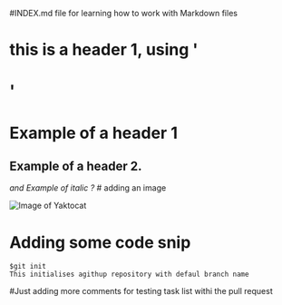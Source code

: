 #INDEX.md file for learning how to work with Markdown files

# <h1> this is a header 1, using '<h1>'
  <h1> Example of a header 1 </h1>
  <h2> Example of a header 2. </h2>
  <i> and Example of italic ?  </i>
# adding an image

    

![Image of Yaktocat](https://octodex.github.com/images/yaktocat.png)
    
# Adding some code snip

  ```
  $git init
  This initialises agithup repository with defaul branch name
  ```

  
  #Just adding more comments for testing task list withi the pull request
  
  
